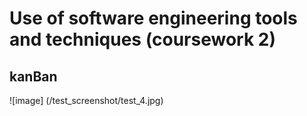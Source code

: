 # Use of software engineering tools and techniques (coursework 2)

## kanBan
![image] (/test_screenshot/test_4.jpg)
